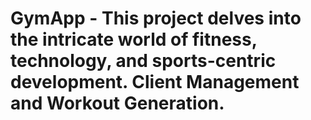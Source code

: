 # GymApp - This project delves into the intricate world of fitness, technology, and sports-centric development. Client Management and Workout Generation.
